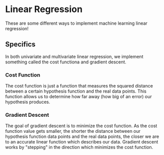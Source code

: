# Linear Regression
These are some different ways to implement machine learning linear regression!

## Specifics
In both univariate and multivariate linear regression, we implement something called the cost functiona and gradient descent.
### Cost Function
The cost function is just a function that measures the squared distance between a certain hypothesis function and the real data points. This function allows us to determine how far away (how big of an error) our hypothesis produces.
### Gradient Descent
The goal of gradient descent is to minimize the cost function. As the cost function value gets smaller, the shorter the distance between our hypothesis function data points and the real data points, the closer we are to an accurate linear function which describes our data. Gradient descent works by "stepping" in the direction which minimizes the cost function.
